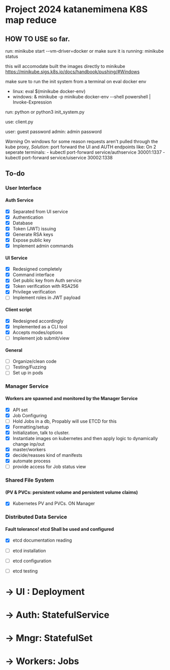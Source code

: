 # Project 2024 katanemimena K8S map reduce


## HOW TO USE so far.

run: minikube start --vm-driver=docker 
    or make sure it is running: minikube status

this will accomodate built the images directly to minikube
https://minikube.sigs.k8s.io/docs/handbook/pushing/#Windows

make sure to run the init system from a terminal on eval docker env
- linux: eval $(minikube docker-env)
- windows: & minikube -p minikube docker-env --shell powershell | Invoke-Expression



run: python or python3 init_system.py

use: client.py 


user: guest password
admin: admin password

*Warning* On windows for some reason requests aren't pulled through the kube proxy, *Solution*: port forward the UI and AUTH endpoints like:
On 2 seperate terminals:
    - kubectl port-forward service/authservice 30001:1337
    - kubectl port-forward service/uiservice 30002:1338

## To-do

### User Interface

#### Auth Service
- [x] Separated from UI service
- [x] Authentication
- [x] Database
- [x] Token (JWT) issuing
- [x] Generate RSA keys
- [x] Expose public key
- [x] Implement admin commands

#### UI Service
- [x] Redesigned completely
- [x] Command interface
- [x] Get public key from Auth service
- [x] Token verification with RSA256
- [x] Privilege verification
- [ ] Implement roles in JWT payload

#### Client script
- [x] Redesigned accordingly
- [x] Implemented as a CLI tool
- [x] Accepts modes/options
- [ ] Implement job submit/view

#### General
- [ ] Organize/clean code
- [ ] Testing/Fuzzing
- [ ] Set up in pods

### Manager Service
#### Workers are spawned and monitored by the Manager Service
- [x] API set
- [x] Job Configuring
- [ ] Hold Jobs in a db, Propably will use ETCD for this
- [x] Formatting/setup
- [x] Initialization, talk to cluster.
- [x] Instantiate images on kubernetes and then apply logic to dynamically change inp/out
- [x] master/workers 
- [x] decide/reasses kind of manifests
- [x] automate process
- [ ] provide access for Job status view

### Shared File System
#### (PV & PVCs: persistent volume and persistent volume claims)
- [x] Kubernetes PV and PVCs. ON Manager

### Distributed Data Service
#### Fault tolerance! etcd Shall be used and  configured
- [x] etcd documentation reading
- [ ] etcd installation
- [ ] etcd configuration
- [ ] etcd testing
 




# -> UI      :  Deployment
# -> Auth:  StatefulService
# -> Mngr: StatefulSet
# -> Workers: Jobs 

